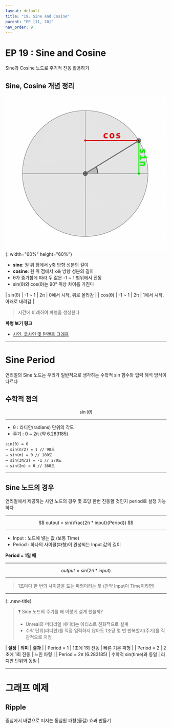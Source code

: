 ```yaml
---
layout: default
title: "19. Sine and Cosine"
parent: "EP [11, 20]"
nav_order: 9
---
```


# EP 19 : Sine and Cosine
Sine과 Cosine 노드로 주기적 진동 활용하기

## Sine, Cosine 개념 정리
![](../../../../../images/SineAndCosine.png){: width="60%" height="60%"}

- **sine**: 원 위 점에서 y축 방향 성분의 길이
- **cosine**: 원 위 점에서 x축 방향 성분의 길이
- θ가 증가함에 따라 두 값은 -1 ~ 1 범위에서 진동
- sin(θ)와 cos(θ)는 90° 위상 차이를 가진다

| sin(θ) | -1 ~ 1 |  2π | 0에서 시작, 위로 올라감  |
| cos(θ) | -1 ~ 1 | 2π  | 1에서 시작, 아래로 내려감 |

> 시간에 비례하여 파형을 생성한다

**파형 보기 링크**
- [사인, 코사인 및 탄젠트 그래프](https://www.mathsisfun.com/algebra/trig-sin-cos-tan-graphs.html)

---

# Sine Period
언리얼의 Sine 노드는 우리가 일반적으로 생각하는 수학적 sin 함수와 입력 해석 방식이 다르다

## 수학적 정의

$$
\sin(\theta)
$$

---

- θ : 라디안(radians) 단위의 각도
- 주기 : 0 ~ 2π (약 6.283185)

```
sin(0) = 0
→ sin(π/2) = 1 // 90도
→ sin(π) = 0 // 180도
→ sin(3π/2) = -1 // 270도
→ sin(2π) = 0 // 360도
```

---

## Sine 노드의 경우
언리얼에서 제공하는 사인 노드의 경우 몇 초당 한번 진동할 것인지 period로 설정 가능하다

---

$$
output = sin(\frac{2π * input}{Period})
$$

---

- Input : 노드에 넣는 값 (보통 Time)
- Period : 하나의 사이클(파형)이 완성되는 Input 값의 길이

**Period = 1일 때**

---

$$
output = sin(2π * input)
$$

---

> 1초마다 한 번의 사이클을 도는 파형이라는 뜻 (만약 Input이 Time이라면)

---

{: .new-title}
> ❓ Sine 노드의 주기를 왜 이렇게 설계 했을까?
> - Unreal의 머티리얼 에디터는 아티스트 친화적으로 설계
> - 수학 단위(라디안)를 직접 입력하지 않아도 1초당 몇 번 반복할지(주기)를 직관적으로 지정

| **설정** | **의미** | **결과**  |
| Period = 1    | 1초에 1회 진동    | 빠른 기본 파형 |
| Period = 2    | 2초에 1회 진동    | 느린 파형 |
| Period = 2π (6.283185) | 수학적 sin(time)과 동일 | 라디안 단위와 동일 |

---

# 그래프 예제

## Ripple
중심에서 바깥으로 퍼지는 동심원 파형(물결) 효과 만들기

